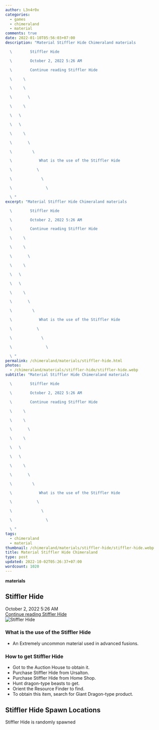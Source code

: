 ```yaml
---
author: L3n4r0x
categories:
  - games
  - chimeraland
  - material
comments: true
date: 2022-01-10T05:56:03+07:00
description: "Material Stiffler Hide Chimeraland materials

  \        Stiffler Hide

  \        October 2, 2022 5:26 AM

  \        Continue reading Stiffler Hide

  \     \ 

  \     \ 

  \       \ 

  \     \ 

  \   \ 

  \   \ 

  \     \ 

  \       \ 

  \         \ 

  \            What is the use of the Stiffler Hide

  \           \ 

  \             \ 

  \               \ 

  \ "
excerpt: "Material Stiffler Hide Chimeraland materials

  \        Stiffler Hide

  \        October 2, 2022 5:26 AM

  \        Continue reading Stiffler Hide

  \     \ 

  \     \ 

  \       \ 

  \     \ 

  \   \ 

  \   \ 

  \     \ 

  \       \ 

  \         \ 

  \            What is the use of the Stiffler Hide

  \           \ 

  \             \ 

  \               \ 

  \ "
permalink: /chimeraland/materials/stiffler-hide.html
photos:
  - /chimeraland/materials/stiffler-hide/stiffler-hide.webp
subtitle: "Material Stiffler Hide Chimeraland materials

  \        Stiffler Hide

  \        October 2, 2022 5:26 AM

  \        Continue reading Stiffler Hide

  \     \ 

  \     \ 

  \       \ 

  \     \ 

  \   \ 

  \   \ 

  \     \ 

  \       \ 

  \         \ 

  \            What is the use of the Stiffler Hide

  \           \ 

  \             \ 

  \               \ 

  \ "
tags:
  - chimeraland
  - material
thumbnail: /chimeraland/materials/stiffler-hide/stiffler-hide.webp
title: Material Stiffler Hide Chimeraland
type: post
updated: 2022-10-02T05:26:37+07:00
wordcount: 1020
---
```


<link
  rel="stylesheet"
  href="https://rawcdn.githack.com/dimaslanjaka/Web-Manajemen/870a349/css/bootstrap-5-3-0-alpha3-wrapper.css"
/>
<section id="bootstrap-wrapper">
  <div data-bs-theme="dark">
    <div
      class="row g-0 border rounded overflow-hidden flex-md-row mb-4 shadow-sm position-relative bg-dark text-light"
    >
      <div class="col p-4 d-flex flex-column position-static">
        <strong class="d-inline-block mb-2 text-success">materials</strong>
        <h2 class="mb-0">Stiffler Hide</h2>
        <div class="mb-1 text-muted">October 2, 2022 5:26 AM</div>
        <a
          href="/chimeraland/materials/stiffler-hide.html"
          class="stretched-link d-none text-primary"
          >Continue reading Stiffler Hide</a
        >
      </div>
      <div class="col-auto d-none d-md-block d-lg-block">
        <img
          src="https://www.webmanajemen.com/chimeraland/materials/stiffler-hide/stiffler-hide.webp"
          alt="Stiffler Hide"
        />
      </div>
    </div>
    <div class="row">
      <div class="col-lg-6 col-12 mb-2">
        <div class="card">
          <div class="card-body">
            <h3 class="card-title">What is the use of the Stiffler Hide</h3>
            <div class="card-text">
              <ul>
                <li>
                  An Extremely uncommon material used in advanced fusions.
                </li>
              </ul>
            </div>
          </div>
        </div>
      </div>
      <div class="col-lg-6 col-12 mb-2">
        <div class="card">
          <div class="card-body">
            <h3 class="card-title">How to get Stiffler Hide</h3>
            <div class="card-text">
              <ul>
                <li>Got to the Auction House to obtain it.</li>
                <li>Purchase Stiffler Hide from Ursalton.</li>
                <li>Purchase Stiffler Hide from Home Shop.</li>
                <li>Hunt dragon-type beasts to get.</li>
                <li>Orient the Resource Finder to find.</li>
                <li>
                  To obtain this item, search for Giant Dragon-type product.
                </li>
              </ul>
            </div>
          </div>
        </div>
      </div>
      <div class="col-12 mb-2">
        <h2>Stiffler Hide Spawn Locations</h2>
        <p>Stiffler Hide is randomly spawned</p>
      </div>
    </div>
  </div>
</section>